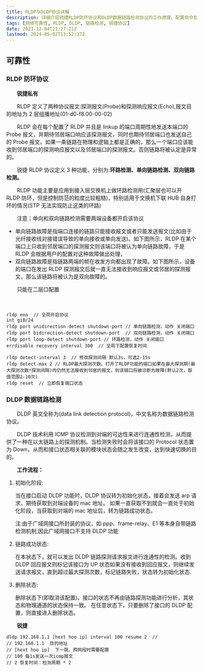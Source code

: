 ```yaml
---
title: RLDP与DLDP协议详解
description: 详细介绍锐捷RLDP防环协议和DLDP数据链路检测协议的工作原理、配置命令及典型应用场景，包含环路检测、单向/双向链路检测等关键技术。
tags: [网络可靠性, RLDP, DLDP, 链路检测, 锐捷协议]
date: 2023-12-04T21:27:21Z
lastmod: 2024-05-02T13:52:37Z
---
```

## 可靠性

### RLDP 防环协议

　　**锐捷私有**

　　RLDP 定义了两种协议报文:探测报文(Probe)和探测响应报文(Echo),报文目的地址为 2 层组播地址(01-d0-f8.00-00-02)

　　RLDP 会在每个配置了 RLDP 并且是 linkup 的端口周期性地发送本端口的 Probe 报文，并期待邻居端口响应该探测报文，同时也期待邻居端口也发送自己的 Probe 报文。如果一条链路在物理和逻辑上都是正确的，那么一个端口应该能收到邻居端口的探测响应报文以及邻居端口的探测报文。否则链路将被认定是异常的。

　　锐捷 RLDP 协议定义 3 种功能，分别为:**环路检测、单向链路检测、双向链路检测。**

　　RLDP 功能主要是应用到接入层交换机上做环路检测用(汇聚层也可以开 RLDP 防环，但是控制防范的粒度比较粗糙)，特别适用于交换机下联 HUB 自身打环的情况(STP 无法实现防止这类的环路)

　　注意：单向和双向链路检测需要两端设备都开启该协议

* 单向链路故障是指端口连接的链路只能接收报文或者只能发送报文(比如由于光纤接收线对接错误导致的单向接收或单向发送)。如下图所示，RLDP 在某个端口上只收到邻居端口的探测报文则该端口将被认为单向链路故障，于是 RLDP 会根据用户的配置对这种故障做出处理，
* 双向链路故障是指链路两端的帧在收发方向都出现了故障。如下图所示，设备的端口在发出 RLDP 探测报文后就一直无法接收到响应报文或邻居的探测报文，那么该链路将被认为是双向故障的。

　　只能在二层口配置

　　‍

```shell
rldp ena  // 全局开启协议
int gi0/24
rldp port unidirection-detect shutdown-port // 单向链路检测，动作 关闭端口
rldp port bidirection-detect shutdown-port  // 双向链路检测，动作 关闭端口
rldp port loop-detect shutdown-port // 环路检测，动作 关闭端口
errdisable recovery interval 300  // 全局下配置恢复时间

rldp detect-interval 3  // 修改探测间隔 默认3s，可选2-15s
rldp detect-max 2 // RLDP最大探测次数。打开了RLDP功能的端口如果在最大探测期(最大探测次数*探测间隔)内仍然无法接收到邻居的报文，则该端口将被诊断为故障(默认2次，取值范围2-10次)
rldp reset  // 立即恢复端口状态
```

### DLDP 数据链路检测

　　DLDP 英文全称为(data link detection protocol)，中文名称为数据链路检测协议。

　　DLDP 技术利用 ICMP 协议检测到对端的可达性来进行连通性检测，从而提供了一种在以太链路上的探测机制。当检测失败时会将该接口的 Protocol 状态置为 Down，从而和接口状态相关联的模块状态会随之发生改变，达到快速切换的目的。

　　**工作流程：**

1. 初始化阶段:

   当在接口启动 DLDP 功能时，DLDP 协议转为初始化状态，接着会发送 arp 请求，期待获取到对端设备的 mac 地址。
   如果一直获取不到就会一直处于初始化阶段，当获取到对端的 mac 地址后，转为链路成功状态。

   注:由于广域网接口所封装的协议，如 ppp、frame-relay、E1 等本身自带链路检测机制,因此广域网接口不支持 DLDP 功能
2. 链路成功状态:

   在本状态下，就可以发出 DLDP 链路探测请求报文进行连通性的检测。收到 DLDP 回应报文则标记该接口为 UP 状态如果没有接收到回应报文，则继续发送请求报文，直到超过最大探测次数，标记链路失败，状态转为初始化状态.
3. 删除状态:

   删除状态下(即取消该配置)，接口的状态不再由链路探测功能进行分析，其状态和物理通道的状态保持一致。
   在任意状态下，只要删除了接口的 DLDP 配置，则直接进入删除状态。

　　**锐捷**

```shell
dldp 192.168.1.1 [hext hoo ip] interval 100 resume 2  // 
// 192.168.1.1  目的地址
// [hext hoo ip]  下一跳，跨网段时需要配置
// 100 每1s发送一次icmp报文
// 2 恢复时间：检测周期 * 2
```
